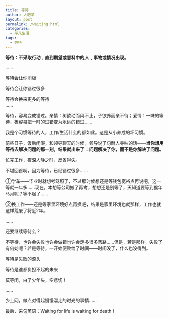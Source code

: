 ```yaml
---
title: 等待
author: 大肥羊
layout: post
permalink: /waiting.html
categories:
  - 平凡生活
tags:
  - 等待
---
```

**等待：不采取行动﹐直到期望或意料中的人﹑事物或情况出现。**

……

等待会让你消极

等待会让你错过很多

等待会换来更多的等待  
……

等待，容易变成错过。亲情：树欲动而风不止，子欲养而亲不待；爱情：一味的等待，极容易把一时的过错变为永远的错过……  


  
我是个习惯等待的人，工作/生活什么的都如此。这是从小养成的坏习惯。

前些日子，饭后闲暇，和领导聊天的时候，领导说了句耐人寻味的话——**当你想用等待去解决问题的那一刻，结果就出来了：问题解决了你，而不是你解决了问题。**

忙完工作，夜深人静之时，反省得失。

不堪回首啊，因为等待，已经错过很多……

①学车——毕业时就想考驾照了，不过那时候想还是等钱包宽裕点再说吧，这一等就一年多……现在，本想等公司搬了再考，想想还是别等了，天知道要等到猴年马月呢？等不起了……

②换工作——还是等家里环境好点再换吧，结果是家里环境也就那样，工作也就这样荒废了将近2年。

……

还要继续等待么？

不等待，也许会失败也许会做错也许会走多很多弯路……但是，若是那样，失败了有何妨呢？若是等待，一开始便败给了时间——时间没了，什么也没得到。

等待是失败的源头

等待是谁都负担不起的未来

莫等闲，白了少年头，空悲切！

……

少上网，做点对得起慢慢溜走的时光的事情……

最后，来句英语：Waiting for life is waiting for death！